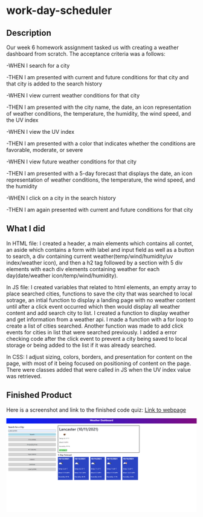 # work-day-scheduler

## Description

Our week 6 homework assignment tasked us with creating a weather dashboard from scratch. The acceptance criteria was a follows: 

-WHEN I search for a city

-THEN I am presented with current and future conditions for that city and that city is added to the search history

-WHEN I view current weather conditions for that city

-THEN I am presented with the city name, the date, an icon representation of weather conditions, the temperature, the humidity, the wind speed, and the UV index

-WHEN I view the UV index

-THEN I am presented with a color that indicates whether the conditions are favorable, moderate, or severe

-WHEN I view future weather conditions for that city

-THEN I am presented with a 5-day forecast that displays the date, an icon representation of weather conditions, the temperature, the wind speed, and the humidity

-WHEN I click on a city in the search history

-THEN I am again presented with current and future conditions for that city



## What I did

In HTML file: 
I created a header, a main elements which contains all contet, an aside which contains a form with label and input field as well as a button to search, a div containing current weather(temp/wind/humidity/uv index/weather icon), and then a h2 tag followed by a section with 5 div elements with each div elements containing weather for each day(date/weather icon/temp/wind/humidity). 

In JS file:
I created variables that related to html elements, an empty array to place searched cities, functions to save the city that was searched to local sotrage, an intial function to display a landing page with no weather content until after a click event occurred which then would display all weather content and add search city to list. I created a function to display weather and get information from a weather api. I made a function with a for loop to create a list of cities searched. Another function was made to add click events for cities in list that were searched previously. I added a error checking code after the click event to prevent a city being saved to local storage or being added to the list if it was already searched.

In CSS:
I adjust sizing, colors, borders, and presentation for content on the page, with most of it being focused on positioning of content on the page. There were classes added that were called in JS when the UV index value was retrieved.

## Finished Product

Here is a screenshot and link to the finished code quiz:
[Link to webpage](https://phalenh.github.io/weather-dashboard/index.html)

![Code quiz page with 5 questions about JavaScript](./assets/weather-dashboard.png)